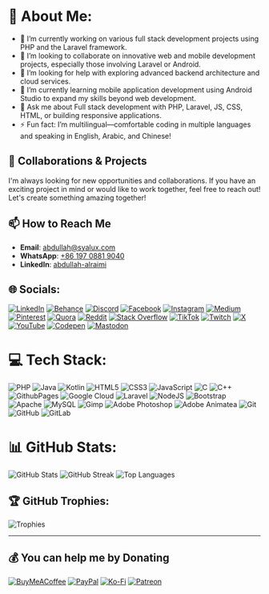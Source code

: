# 💫 About Me:

- 🔭 I’m currently working on various full stack development projects using PHP and the Laravel framework.
- 👯 I’m looking to collaborate on innovative web and mobile development projects, especially those involving Laravel or Android.
- 🤝 I’m looking for help with exploring advanced backend architecture and cloud services.
- 🌱 I’m currently learning mobile application development using Android Studio to expand my skills beyond web development.
- 💬 Ask me about Full stack development with PHP, Laravel, JS, CSS, HTML, or building responsive applications.
- ⚡ Fun fact: I’m multilingual—comfortable coding in multiple languages and speaking in English, Arabic, and Chinese!

## 🤝 Collaborations & Projects

I'm always looking for new opportunities and collaborations. If you have an exciting project in mind or would like to work together, feel free to reach out! Let's create something amazing together!

## 📫 How to Reach Me

- **Email**: [abdullah@syalux.com](mailto:abdullah@syalux.com)
- **WhatsApp**: [+86 197 0881 9040](https://wa.me/8619708819040)
- **LinkedIn**: [abdullah-alraimi](https://linkedin.com/in/abdullah-alraimi)

## 🌐 Socials:

[![LinkedIn](https://img.shields.io/badge/LinkedIn-%230077B5.svg?logo=linkedin&logoColor=white)](https://linkedin.com/in/abdullah-alraimi)
[![Behance](https://img.shields.io/badge/Behance-1769ff?logo=behance&logoColor=white)](https://behance.net/akgg)
[![Discord](https://img.shields.io/badge/Discord-%237289DA.svg?logo=discord&logoColor=white)](https://discord.gg/al_raimi)
[![Facebook](https://img.shields.io/badge/Facebook-%231877F2.svg?logo=Facebook&logoColor=white)](https://facebook.com/aklraimi)
[![Instagram](https://img.shields.io/badge/Instagram-%23E4405F.svg?logo=Instagram&logoColor=white)](https://instagram.com/ak._.71)
[![Medium](https://img.shields.io/badge/Medium-12100E?logo=medium&logoColor=white)](https://medium.com/@ggak71)
[![Pinterest](https://img.shields.io/badge/Pinterest-%23E60023.svg?logo=Pinterest&logoColor=white)](https://pinterest.com/ggak71)
[![Quora](https://img.shields.io/badge/Quora-%23B92B27.svg?logo=Quora&logoColor=white)](https://quora.com/profile/Abdullah-Alraimi-1)
[![Reddit](https://img.shields.io/badge/Reddit-%23FF4500.svg?logo=Reddit&logoColor=white)](https://reddit.com/user/Al-rimi)
[![Stack Overflow](https://img.shields.io/badge/-Stackoverflow-FE7A16?logo=stack-overflow&logoColor=white)](https://stackoverflow.com/users/24881320)
[![TikTok](https://img.shields.io/badge/TikTok-%23000000.svg?logo=TikTok&logoColor=white)](https://tiktok.com/@al_raimi)
[![Twitch](https://img.shields.io/badge/Twitch-%239146FF.svg?logo=Twitch&logoColor=white)](https://twitch.tv/al_raimi)
[![X](https://img.shields.io/badge/X-black.svg?logo=X&logoColor=white)](https://x.com/ggak71)
[![YouTube](https://img.shields.io/badge/YouTube-%23FF0000.svg?logo=YouTube&logoColor=white)](https://youtube.com/@ak-71)
[![Codepen](https://img.shields.io/badge/Codepen-000000?style=for-the-badge&logo=codepen&logoColor=white)](https://codepen.io/Abdullah-Alraimi)
[![Mastodon](https://img.shields.io/badge/-MASTODON-%232B90D9?style=for-the-badge&logo=mastodon&logoColor=white)](https://mastodon.social/@alraimi)

# 💻 Tech Stack:

![PHP](https://img.shields.io/badge/php-%23777BB4.svg?style=for-the-badge&logo=php&logoColor=white)
![Java](https://img.shields.io/badge/java-%23ED8B00.svg?style=for-the-badge&logo=openjdk&logoColor=white)
![Kotlin](https://img.shields.io/badge/kotlin-%237F52FF.svg?style=for-the-badge&logo=kotlin&logoColor=white)
![HTML5](https://img.shields.io/badge/html5-%23E34F26.svg?style=for-the-badge&logo=html5&logoColor=white)
![CSS3](https://img.shields.io/badge/css3-%231572B6.svg?style=for-the-badge&logo=css3&logoColor=white)
![JavaScript](https://img.shields.io/badge/javascript-%23323330.svg?style=for-the-badge&logo=javascript&logoColor=%23F7DF1E)
![C](https://img.shields.io/badge/c-%2300599C.svg?style=for-the-badge&logo=c&logoColor=white)
![C++](https://img.shields.io/badge/c++-%2300599C.svg?style=for-the-badge&logo=c%2B%2B&logoColor=white)
![GithubPages](https://img.shields.io/badge/github%20pages-121013?style=for-the-badge&logo=github&logoColor=white)
![Google Cloud](https://img.shields.io/badge/GoogleCloud-%234285F4.svg?style=for-the-badge&logo=google-cloud&logoColor=white)
![Laravel](https://img.shields.io/badge/laravel-%23FF2D20.svg?style=for-the-badge&logo=laravel&logoColor=white)
![NodeJS](https://img.shields.io/badge/node.js-6DA55F?style=for-the-badge&logo=node.js&logoColor=white)
![Bootstrap](https://img.shields.io/badge/bootstrap-%238511FA.svg?style=for-the-badge&logo=bootstrap&logoColor=white)
![Apache](https://img.shields.io/badge/apache-%23D42029.svg?style=for-the-badge&logo=apache&logoColor=white)
![MySQL](https://img.shields.io/badge/mysql-4479A1.svg?style=for-the-badge&logo=mysql&logoColor=white)
![Gimp](https://img.shields.io/badge/Gimp-657D8B?style=for-the-badge&logo=gimp&logoColor=FFFFFF)
![Adobe Photoshop](https://img.shields.io/badge/adobe%20photoshop-%2331A8FF.svg?style=for-the-badge&logo=adobe%20photoshop&logoColor=white)
![Adobe Animatea](https://img.shields.io/badge/Adobe%20Premiere%20Pro-9999FF.svg?style=for-the-badge&logo=Adobe%20Premiere%20Pro&logoColor=white)
![Git](https://img.shields.io/badge/git-%23F05033.svg?style=for-the-badge&logo=git&logoColor=white)
![GitHub](https://img.shields.io/badge/github-%23121011.svg?style=for-the-badge&logo=github&logoColor=white)
![GitLab](https://img.shields.io/badge/gitlab-%23181717.svg?style=for-the-badge&logo=gitlab&logoColor=white)

# 📊 GitHub Stats:

![GitHub Stats](https://github-readme-stats.vercel.app/api?username=Al-rimi&theme=dark&hide_border=false&include_all_commits=false&count_private=false)
![GitHub Streak](https://github-readme-streak-stats.herokuapp.com/?user=Al-rimi&theme=dark&hide_border=false)
![Top Languages](https://github-readme-stats.vercel.app/api/top-langs/?username=Al-rimi&theme=dark&hide_border=false&include_all_commits=false&count_private=false&layout=compact)

## 🏆 GitHub Trophies:

![Trophies](https://github-profile-trophy.vercel.app/?username=Al-rimi&theme=dark&no-frame=false&no-bg=false&margin-w=4)

---

## 💰 You can help me by Donating

[![BuyMeACoffee](https://img.shields.io/badge/Buy%20Me%20a%20Coffee-ffdd00?style=for-the-badge&logo=buy-me-a-coffee&logoColor=black)](https://buymeacoffee.com/alrimi)
[![PayPal](https://img.shields.io/badge/PayPal-00457C?style=for-the-badge&logo=paypal&logoColor=white)](https://paypal.me/rumaisaalrimi)
[![Ko-Fi](https://img.shields.io/badge/Ko--fi-F16061?style=for-the-badge&logo=ko-fi&logoColor=white)](https://ko-fi.com/alrimi) 
[![Patreon](https://img.shields.io/badge/Patreon-F96854?style=for-the-badge&logo=patreon&logoColor=white)](https://patreon.com/alrimi) 

